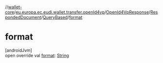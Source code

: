 //[wallet-core](../../../../../index.md)/[eu.europa.ec.eudi.wallet.transfer.openId4vp](../../../index.md)/[OpenId4VpResponse](../../index.md)/[RespondedDocument](../index.md)/[QueryBased](index.md)/[format](format.md)

# format

[androidJvm]\
open override val [format](format.md): [String](https://kotlinlang.org/api/latest/jvm/stdlib/kotlin-stdlib/kotlin/-string/index.html)
